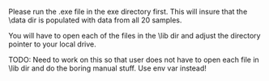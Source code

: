 Please run the .exe file in the exe directory first. This will insure that the \data dir is populated with data from all 20 samples.

You will have to open each of the files in the \lib dir and adjust the directory pointer to your local drive.

TODO: Need to work on this so that user does not have to open each file in \lib dir and do the boring manual stuff. Use env var instead!
